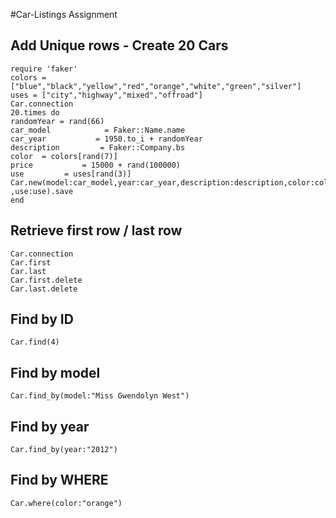 #Car-Listings Assignment

## Add Unique rows - Create 20 Cars
~~~~ 
require 'faker'
colors = ["blue","black","yellow","red","orange","white","green","silver"]
uses = ["city","highway","mixed","offroad"]
Car.connection
20.times do
randomYear = rand(66)
car_model            = Faker::Name.name
car_year           = 1950.to_i + randomYear
description         = Faker::Company.bs
color  = colors[rand(7)]
price           = 15000 + rand(100000)
use         = uses[rand(3)]
Car.new(model:car_model,year:car_year,description:description,color:colors[rand(7)],price:price ,use:use).save
end
~~~~
## Retrieve first row / last row
~~~~
Car.connection
Car.first
Car.last
Car.first.delete
Car.last.delete
~~~~
## Find by ID
~~~~
Car.find(4)
~~~~
## Find by model
~~~~
Car.find_by(model:"Miss Gwendolyn West")
~~~~
## Find by year
~~~~
Car.find_by(year:"2012")
~~~~
## Find by WHERE
~~~~
Car.where(color:"orange")
~~~~